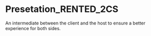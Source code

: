 # Presetation_RENTED_2CS
An intermediate between the client and the host to ensure a better experience for both sides.
